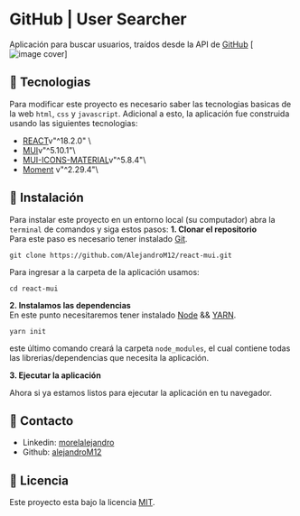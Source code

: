 # GitHub | User Searcher
Aplicación para buscar usuarios, traídos desde la API de [GitHub](https://api.github.com/users)
[![image cover](src/assets/CPT2208211717-1229x584.gif)]

## :nut_and_bolt: Tecnologias
Para modificar este proyecto es necesario saber las tecnologias basicas de la web `html`, `css` y `javascript`. Adicional a esto, la aplicación fue construida usando las siguientes tecnologias:

* [REACT](https://es.reactjs.org/)v"^18.2.0" \
* [MUI](https://mui.com/)v"^5.10.1"\
* [MUI-ICONS-MATERIAL](https://mui.com/material-ui/material-icons/)v"^5.8.4"\
* [Moment](https://momentjs.com/) v"^2.29.4"\

## :rocket: Instalación
Para instalar este proyecto en un entorno local (su computador) abra la `terminal` de comandos y siga estos pasos:
**1. Clonar el repositorio** \
Para este paso es necesario tener instalado [Git](https://git-scm.com/).
``` shell
git clone https://github.com/AlejandroM12/react-mui.git
```
Para ingresar a la carpeta de la aplicación usamos:
``` shell
cd react-mui
```
**2. Instalamos las dependencias**\
En este punto necesitaremos tener instalado [Node](https://nodejs.org/en/) && [YARN](https://yarnpkg.com/getting-started/install).
```
yarn init
```
este último comando creará la carpeta `node_modules`, el cual contiene todas las librerias/dependencias que necesita la aplicación.

**3. Ejecutar la aplicación**

Ahora si ya estamos listos para ejecutar la aplicación en tu navegador.


## :wave: Contacto
* Linkedin: [morelalejandro](https://www.linkedin.com/in/morelalejandro/)
* Github: [alejandroM12](https://github.com/AlejandroM12)

## :page_facing_up: Licencia
Este proyecto esta bajo la licencia [MIT](./LICENCE).